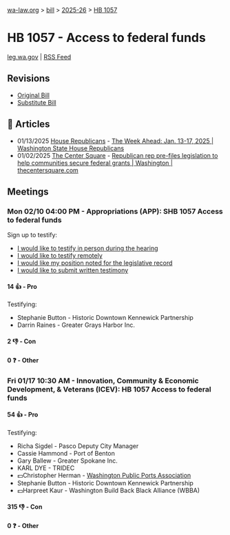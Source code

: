 [wa-law.org](/) > [bill](/bill/) > [2025-26](/bill/2025-26/) > [HB 1057](/bill/2025-26/hb/1057/)

# HB 1057 - Access to federal funds
[leg.wa.gov](https://app.leg.wa.gov/billsummary?BillNumber=1057&Year=2025&Initiative=false) | [RSS Feed](./rss.xml)

## Revisions
* [Original Bill](1/)
* [Substitute Bill](S/)

## 📰 Articles
* 01/13/2025 [House Republicans](/org/house_republicans/) - [The Week Ahead: Jan. 13-17, 2025 | Washington State House Republicans](https://houserepublicans.wa.gov/week/the-week-ahead-jan-13-17-2025/#:~:text=HB%201057)
* 01/02/2025 [The Center Square](/org/the_center_square/) - [Republican rep pre-files legislation to help communities secure federal grants | Washington | thecentersquare.com](https://www.thecentersquare.com/washington/article_0f1e80c6-c93f-11ef-b0e3-c774d3b0af07.html#:~:text=House%20Bill%201057)

## Meetings
### Mon 02/10 04:00 PM - Appropriations (APP): SHB 1057 Access to federal funds
Sign up to testify:
* [I would like to testify in person during the hearing](https://app.leg.wa.gov/csi/Testifier/Add?chamber=House&mId=32772&aId=163308&caId=25533&tId=1)
* [I would like to testify remotely](https://app.leg.wa.gov/csi/Testifier/Add?chamber=House&mId=32772&aId=163308&caId=25533&tId=2)
* [I would like my position noted for the legislative record](https://app.leg.wa.gov/csi/Testifier/Add?chamber=House&mId=32772&aId=163308&caId=25533&tId=3)
* [I would like to submit written testimony](https://app.leg.wa.gov/csi/Testifier/Add?chamber=House&mId=32772&aId=163308&caId=25533&tId=4)

#### 14 👍 - Pro
Testifying:
* Stephanie Button - Historic Downtown Kennewick Partnership
* Darrin Raines - Greater Grays Harbor Inc.

#### 2 👎 - Con

#### 0 ❓ - Other

### Fri 01/17 10:30 AM - Innovation, Community & Economic Development, & Veterans (ICEV): HB 1057 Access to federal funds
#### 54 👍 - Pro
Testifying:
* Richa Sigdel - Pasco Deputy City Manager
* Cassie Hammond - Port of Benton
* Gary Ballew - Greater Spokane Inc.
* KARL DYE - TRIDEC
* 💵Christopher Herman - [Washington Public Ports Association](/org/washington_public_ports_association/)
* Stephanie Button - Historic Downtown Kennewick Partnership
* 💵Harpreet Kaur - Washington Build Back Black Alliance (WBBA)

#### 315 👎 - Con

#### 0 ❓ - Other
